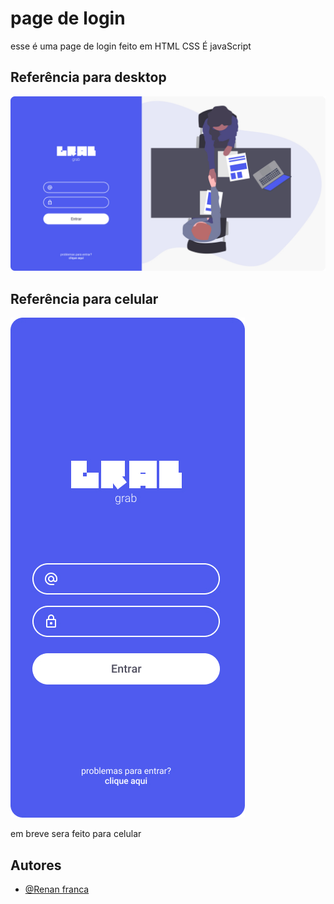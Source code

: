 # page de login

esse é uma page de login feito em HTML CSS É  javaScript 

## Referência para desktop
![This is an image](https://github.com/renanfranca27/login/blob/main/design/desktop-design.jpg?raw=true)

## Referência para celular
![This is an image](https://github.com/renanfranca27/login/blob/main/design/mobile-design.jpg?raw=true)
<p>em breve sera feito para celular </p>

## Autores

- [@Renan franca](https://github.com/renanfranca27)
